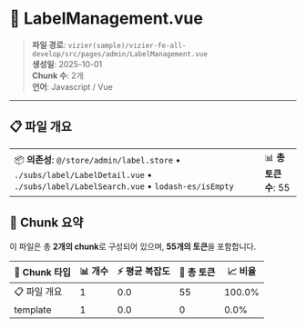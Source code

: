 # 📄 LabelManagement.vue

> **파일 경로**: `vizier(sample)/vizier-fe-all-develop/src/pages/admin/LabelManagement.vue`  
> **생성일**: 2025-10-01  
> **Chunk 수**: 2개  
> **언어**: Javascript / Vue
---


## 📋 파일 개요

| | |
|--|--|
| 📦 **의존성**: `@/store/admin/label.store` • `./subs/label/LabelDetail.vue` • `./subs/label/LabelSearch.vue` • `lodash-es/isEmpty` | 📊 **총 토큰 수**: 55 |






## 🧩 Chunk 요약

이 파일은 총 **2개의 chunk**로 구성되어 있으며, **55개의 토큰**을 포함합니다.

| 🧩 Chunk 타입 | 📊 개수 | ⚡ 평균 복잡도 | 📝 총 토큰 | 📈 비율 |
|---------------|--------|-------------|----------|--------|
| 📋 파일 개요 | 1 | 0.0 | 55 | 100.0% |
| template | 1 | 0.0 | 0 | 0.0% |

